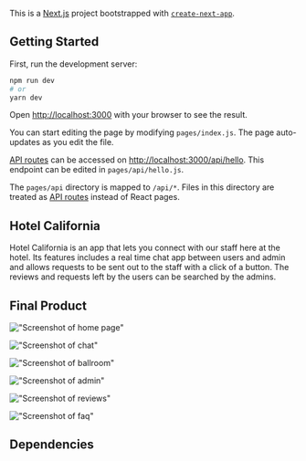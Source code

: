 This is a [Next.js](https://nextjs.org/) project bootstrapped with [`create-next-app`](https://github.com/vercel/next.js/tree/canary/packages/create-next-app).

## Getting Started

First, run the development server:

```bash
npm run dev
# or
yarn dev
```

Open [http://localhost:3000](http://localhost:3000) with your browser to see the result.

You can start editing the page by modifying `pages/index.js`. The page auto-updates as you edit the file.

[API routes](https://nextjs.org/docs/api-routes/introduction) can be accessed on [http://localhost:3000/api/hello](http://localhost:3000/api/hello). This endpoint can be edited in `pages/api/hello.js`.

The `pages/api` directory is mapped to `/api/*`. Files in this directory are treated as [API routes](https://nextjs.org/docs/api-routes/introduction) instead of React pages.

## Hotel California

Hotel California is an app that lets you connect with our staff here at the hotel. Its features includes a real time chat app between users and admin and allows requests to be sent out to the staff with a click of a button. The reviews and requests left by the users can be searched by the admins.

## Final Product

!["Screenshot of home page"](https://github.com/vhuang5564/hotel-california/blob/main/public/index.png)

!["Screenshot of chat"](https://github.com/vhuang5564/hotel-california/blob/main/public/chat.png)

!["Screenshot of ballroom"](https://github.com/vhuang5564/hotel-california/blob/main/public/ballroom_page.png)

!["Screenshot of admin"](https://github.com/vhuang5564/hotel-california/blob/main/public/admin.png)

!["Screenshot of reviews"](https://github.com/vhuang5564/hotel-california/blob/main/public/reviews.png)

!["Screenshot of faq"](https://github.com/vhuang5564/hotel-california/blob/main/public/faq.png)

## Dependencies

